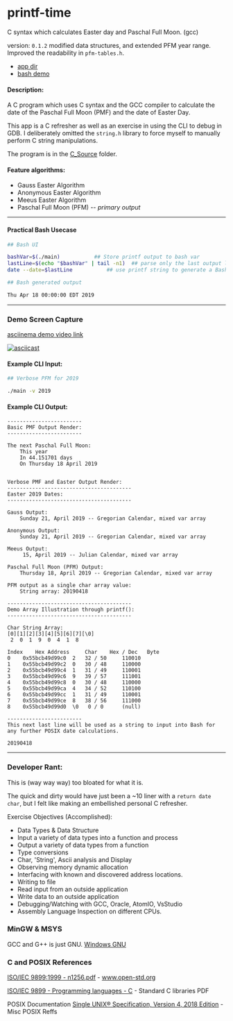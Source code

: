 # printf-time

C syntax which calculates Easter day and Paschal Full Moon. (gcc)

version: ```0.1.2``` modified data structures, and extended PFM year range. Improved the readability in ```pfm-tables.h```.

* [app dir](./C_Source/)
* [bash demo](./BASH/)

#### Description:

A C program which uses C syntax and the GCC compiler to calculate the date of the Paschal Full Moon (PMF) and the date of Easter Day.

This app is a C refresher as well as an exercise in using the CLI to debug in GDB. I deliberately omitted the ```string.h``` library to force myself to manually perform C string manipulations.

The program is in the [C_Source](./C_Source/) folder.

#### Feature algorithms:

* Gauss Easter Algorithm
* Anonymous Easter Algorithm
* Meeus Easter Algorithm
* Paschal Full Moon (PFM) -- *primary output*

---
#### Practical Bash Usecase

```bash
## Bash UI

bashVar=$(./main) 			## Store printf output to bash var
lastLine=$(echo "$bashVar" | tail -n1) 	## parse only the last output line
date --date=$lastLine 			## use printf string to generate a Bash date

## Bash generated output

Thu Apr 18 00:00:00 EDT 2019
```

---

### Demo Screen Capture

[asciinema demo video link](https://asciinema.org/a/232779)

[![asciicast](https://asciinema.org/a/232779.svg)](https://asciinema.org/a/232779)

#### Example CLI Input:
```bash
## Verbose PFM for 2019

./main -v 2019
```

#### Example CLI Output:

```
------------------------
Basic PMF Output Render:
------------------------

The next Paschal Full Moon:
	This year
	In 44.151701 days
	On Thursday 18 April 2019


Verbose PMF and Easter Output Render:
----------------------------------------
Easter 2019 Dates:
----------------------------------------

Gauss Output:
	Sunday 21, April 2019 -- Gregorian Calendar, mixed var array

Anonymous Output:
	Sunday 21, April 2019 -- Gregorian Calendar, mixed var array

Meeus Output:
	 15, April 2019 -- Julian Calendar, mixed var array

Paschal Full Moon (PFM) Output:
	Thursday 18, April 2019 -- Gregorian Calendar, mixed var array

PFM output as a single char array value:
	String array: 20190418

----------------------------------------
Demo Array Illustration through printf():
----------------------------------------

Char String Array:
[0][1][2][3][4][5][6][7][\0]
 2  0  1  9  0  4  1  8

Index 	 Hex Address 	 Char 	 Hex / Dec 	 Byte
0	 0x55bcb49d99c0	 2	 32 / 50	 110010
1	 0x55bcb49d99c2	 0	 30 / 48	 110000
2	 0x55bcb49d99c4	 1	 31 / 49	 110001
3	 0x55bcb49d99c6	 9	 39 / 57	 111001
4	 0x55bcb49d99c8	 0	 30 / 48	 110000
5	 0x55bcb49d99ca	 4	 34 / 52	 110100
6	 0x55bcb49d99cc	 1	 31 / 49	 110001
7	 0x55bcb49d99ce	 8	 38 / 56	 111000
8	 0x55bcb49d99d0	 \0	  0 / 0		 (null)

------------------------
This next last line will be used as a string to input into Bash for any further POSIX date calculations.

20190418

```

---

### Developer Rant:

This is (way way way) too bloated for what it is.

The quick and dirty would have just been a ~10 liner with a ```return date char```, but I felt like making an embellished personal C refresher.

Exercise Objectives (Accomplished):

* Data Types & Data Structure
* Input a variety of data types into a function and process
* Output a variety of data types from a function
* Type conversions
* Char, 'String', Ascii analysis and Display
* Observing memory dynamic allocation
* Interfacing with known and discovered address locations.
* Writing to file
* Read input from an outside application
* Write data to an outside application
* Debugging/Watching with GCC, Oracle, AtomIO, VsStudio
* Assembly Language Inspection on different CPUs.


### MinGW & MSYS

GCC and G++ is just GNU. [Windows GNU](https://osdn.net/projects/mingw/releases/)

### C and POSIX References

[ISO/IEC 9899:1999 - n1256.pdf](http://www.open-std.org/jtc1/sc22/wg14/www/docs/n1256.pdf) - www.open-std.org

[ISO/IEC 9899 - Programming languages - C](http://www.open-std.org/JTC1/SC22/WG14/www/projects#9899) -  Standard C libraries PDF

POSIX Documentation [Single UNIX® Specification, Version 4, 2018 Edition](https://publications.opengroup.org/standards/unix/t101) - Misc POSIX Reffs
